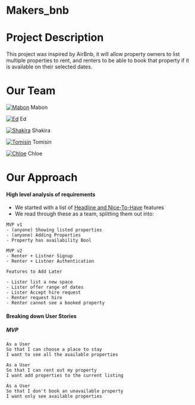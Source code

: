 # Makers_bnb

# Project Description

This project was inspired by AirBnb, it will allow property owners to list multiple properties to rent, and renters to be able to book that property if it is available on their selected dates.

# Our Team

[![Mabon](https://img.icons8.com/nolan/25/github.png)](https://github.com/Maby0) Mabon

[![Ed](https://img.icons8.com/nolan/25/github.png)](https://github.com/EMDevelop) Ed

[![Shakira](https://img.icons8.com/nolan/25/github.png)](https://github.com/rhianeKobar) Shakira

[![Tomisin](https://img.icons8.com/nolan/25/github.png)](https://github.com/TomisinJ) Tomisin

[![Chloe](https://img.icons8.com/nolan/25/github.png)](https://github.com/Chloeem) Chloe

# Our Approach

#### High level analysis of requirements

- We started with a list of [Headline and Nice-To-Have](https://github.com/adam-p/markdown-here/wiki/Markdown-Cheatsheet) features
- We read through these as a team, splitting them out into:

```
MVP v1
- (anyone) Showing listed properties
- (anyone) Adding Properties
- Property has availability Bool

MVP v2
- Renter + Listner Signup
- Renter + Listner Authentication

Features to Add Later

- Lister list a new space
- Lister offer range of dates
- Lister Accept hire request
- Renter request hire
- Renter cannot see a booked property
```

#### Breaking down User Stories

##### MVP

```
As a User
So that I can choose a place to stay
I want to see all the available properties

As a User
So that I can rent out my property
I want add properties to the current listing

As a User
So that I don't book an unavailable property
I want only see available properties
```
